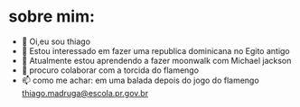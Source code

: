 # sobre mim:


- 👋 Oi,eu sou thiago
- 👀 Estou interessado em fazer uma republica dominicana no Egito antigo
- 🌱 Atualmente estou aprendendo a fazer moonwalk com Michael jackson 
- 💞️ procuro colaborar com a torcida do flamengo
- 📫 como me achar: em uma balada depois do jogo do flamengo thiago.madruga@escola.pr.gov.br

<!---
Narutoshippudem/Narutoshippudem is a ✨ special ✨ repository because its `README.md` (this file) appears on your GitHub profile.
You can click the Preview link to take a look at your changes.
--->
